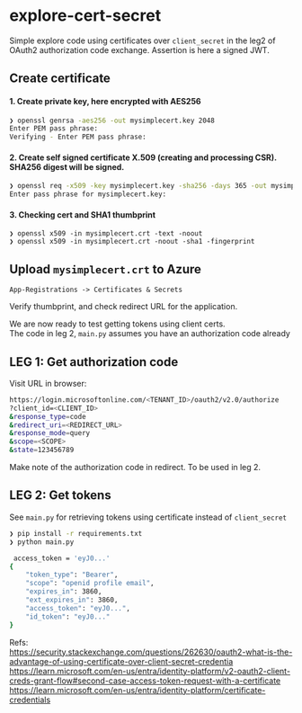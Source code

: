 # explore-cert-secret

Simple explore code using certificates over `client_secret` in the leg2 of OAuth2 authorization code exchange. Assertion is here a signed JWT.

## Create certificate

#### 1. Create private key, here encrypted with AES256
```sh
❯ openssl genrsa -aes256 -out mysimplecert.key 2048
Enter PEM pass phrase:
Verifying - Enter PEM pass phrase:
```

#### 2. Create self signed certificate X.509 (creating and processing CSR). SHA256 digest will be signed.
```sh
❯ openssl req -x509 -key mysimplecert.key -sha256 -days 365 -out mysimplecert.crt -subj "/CN=MySimpleAppCert"
Enter pass phrase for mysimplecert.key:
```

#### 3. Checking cert and SHA1 thumbprint
```
❯ openssl x509 -in mysimplecert.crt -text -noout
❯ openssl x509 -in mysimplecert.crt -noout -sha1 -fingerprint
```

## Upload `mysimplecert.crt` to Azure 

`App-Registrations -> Certificates & Secrets`

Verify thumbprint, and check redirect URL for the application.

We are now ready to test getting tokens using client certs.  
The code in leg 2, `main.py` assumes you have an authorization code already

## LEG 1: Get authorization code

Visit URL in browser:
```sh
https://login.microsoftonline.com/<TENANT_ID>/oauth2/v2.0/authorize
?client_id=<CLIENT_ID>
&response_type=code
&redirect_uri=<REDIRECT_URL>
&response_mode=query
&scope=<SCOPE>
&state=123456789
```

Make note of the authorization code in redirect. To be used in leg 2.

## LEG 2: Get tokens

See `main.py` for retrieving tokens using certificate instead of `client_secret`

```sh
❯ pip install -r requirements.txt
❯ python main.py

 access_token = 'eyJ0...'
{
    "token_type": "Bearer",
    "scope": "openid profile email",
    "expires_in": 3860,
    "ext_expires_in": 3860,
    "access_token": "eyJ0...",
    "id_token": "eyJ0..."
}
```

Refs:  
https://security.stackexchange.com/questions/262630/oauth2-what-is-the-advantage-of-using-certificate-over-client-secret-credentia  
https://learn.microsoft.com/en-us/entra/identity-platform/v2-oauth2-client-creds-grant-flow#second-case-access-token-request-with-a-certificate
https://learn.microsoft.com/en-us/entra/identity-platform/certificate-credentials
